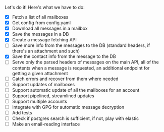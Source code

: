 Let's do it! Here's what we have to do:

- [x] Fetch a list of all mailboxes
- [x] Get config from config.yaml
- [x] Download all messages in a mailbox
- [x] Save the messages in a DB
- [x] Create a message fetching API
- [ ] Save more info from the messages to the DB (standard headers, if
      there's an attachment and such)
- [x] Save the contact info from the message to the DB
- [ ] Serve only the parsed headers of messages on the main API, all of
      the contents when a message is requested, an additional endpoint for
      getting a given attachment
- [ ] Catch errors and recover from them where needed
- [ ] Support updates of mailboxes
- [ ] Support automatic update of all the mailboxes for an account
- [ ] Support pipelined, streamlined updates
- [ ] Support multiple accounts
- [ ] Integrate with GPG for automatic message decryption
- [ ] Add tests
- [ ] Check if postgres search is sufficient, if not, play with elastic
- [ ] Make an email-reading interface
